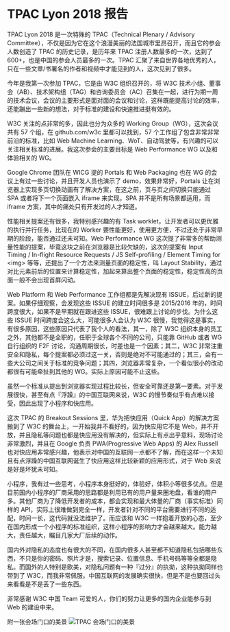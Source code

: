 

# TPAC Lyon 2018 报告


TPAC Lyon 2018 是一次特殊的 TPAC（Technical Plenary / Advisory Committee），不仅是因为它在这个浪漫美丽的法国城市里昂召开，而且它的参会人数创造了 TPAC 的历史记录，是历年来 TPAC 注册人数最多的一次，达到了 600+，也是中国的参会人员最多的一次。TPAC 汇聚了来自世界各地优秀的人，只在一些文章/书署名的作者和视频中才能见到的人，这次见到了很多。

今年是我第一次参加 TPAC，它是由 W3C 组织召开的，将 W3C 技术小组、董事会（AB）、技术架构组（TAG）和咨询委员会（AC）召集在一起，进行为期一周的技术会议，会议的主要形式是面对面的会议和讨论，这样既能提高讨论的效率，还能蹦出一些新的想法，对于标准的建设和快速推进挺有效的。

W3C 关注的点非常的多，因此也分为众多的 Working Group（WG），这次会议共有 57 个组，在 github.com/w3c 里都可以找到，57 个工作组了包含非常非常前沿的标准，比如 Web Machine Learning、WoT、自动驾驶等，有兴趣的可以关注相关标准的进展。我这次参会的主要目标是 Web Performance WG 以及和体验相关的 WG。

Google Chrome 团队在 WICG 提的 Portals 和 Web Packaging 也在 WG 的会议上有过一些讨论，并且开发人员也演示了 demo，效果非常好，Portals 让在浏览器上实现多页切换动画有了解决方案，在这之前，页与页之间切换只能通过 SPA 或者将下一个页面嵌入 iframe 来实现，SPA 并不是所有场景都适用，而 iframe 方案，其中的痛处只有开发过的人才知道。

性能相关提案还有很多，我特别感兴趣的有 Task worklet，让开发者可以更优雅的执行并行任务，比现在的 Worker 要性能更好，使用更方便，不过还处于非常早期的阶段，能否通过还未可知。Web Performance WG 这次提了非常多的帮助测量性能的提案，毕竟这块之前在浏览器是比较欠缺的，这次的提案有 Input Timing / In-flight Resource Requests / JS Self-profiling / Element Timing for \<img\> 等等，还提出了一个方法来测量页面的稳定性，叫 Layout Stability，通过对比元素前后的位置来计算稳定性，加起来算出整个页面的稳定性，稳定性高的页面一般不会出现首屏闪动。

Web Platform 和 Web Performance 工作组都是先解决现有 ISSUE，后过新的提案。如果仔细观察，会发现这些 ISSUE 的建立时间很多是 2015/2016 年的，时间跨度很大，如果不是早期就在跟进这些 ISSUE，很难跟上讨论的步伐。为什么这些 ISSUE 时间跨度会这么大，可能很多人会认为 W3C 很慢，我觉得这是事实，有很多原因，这些原因只代表了我个人的看法，其一，除了 W3C 组织本身的员工之外，其他都不是全职的，任职于全球各个不同的公司，只能靠 GitHub 或者 WG 自行组织的 F2F 讨论，沟通周期很长，时差也是一个因素；其二，W3C 非常注重安全和隐私，每个提案都必须过这一关，否则是绝对不可能通过的；其三，会有一些大公司之间关于标准的竞争问题；其四，浏览器非常复杂，一个看似很小的改动都很有可能牵扯到其他的 WG。实际上原因可能不止这些。

虽然一个标准从提出到浏览器实现过程比较长，但安全可靠还是第一要素。对于发展很快，甚至有点『浮躁』的中国互联网来说，W3C 的慢节奏似乎有点难以接受，因此出现了小程序和快应用。

这次 TPAC 的 Breakout Sessions 里，华为把快应用（Quick App）的解决方案搬到了 W3C 的舞台上，一开始我并不看好的，因为快应用它不是 Web，并不开放，并且隐私等问题也都是快应用没有解决的，但实际上有点出乎意料，现场讨论非常激烈，并且在 Google 负责 PWA(Progressive Web Apps) 的 Alex Russell 也对快应用非常感兴趣，他表示对中国的互联网一点都不了解，而在这样一个未知且有点浮躁的中国互联网诞生了快应用这样比较新颖的应用形式，对于 Web 来说是好是坏犹未可知。

小程序，我有过一些思考，小程序本身挺好的，体验好，体积小等很多优点。但是目前国内小程序的厂商采用的思路都是利用已有的用户量来圈地盘，看谁的用户多。其他厂商为了降低开发者的成本，都会实现和最大体量的厂商（事实标准）同样的 API，实际上很难做到完全一样，开发者针对不同的平台需要进行不同的适配，时间一长，这代码就没法维护了。而应该和 W3C 一样抱着开放的心态，至少在国内形成一个小程序的标准组织，这样小程序的影响力才会越来越大。能力越大，责任越大，瞩目几家大厂后续的动作。

国内外对隐私的态度也有很大的不同，在国内很多人甚至都不知道隐私包括哪些东西，不只是你的密码、照片才是，搜索记录、位置信息、手机号码等等全都是隐私。而国外的人特别是欧美，对隐私问题有一种『过分』的执拗，这种执拗同样也带到了 W3C，而我非常佩服。中国互联网的发展确实很快，但是不是也要回过头来看看是不是丢了一些东西。

非常感谢 W3C 中国 Team 可爱的人，你们的努力让更多的国内企业能参与到 Web 的建设中来。

附一张会场门口的美景
![TPAC 会场门口的美景](https://boscdn.baidu.com/v1/assets/tpac_2018.jpeg)
